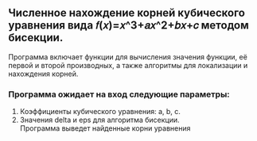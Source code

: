 ## Численноe нахождениe корней кубического уравнения вида 𝑓(𝑥)=𝑥^3+𝑎𝑥^2+𝑏𝑥+𝑐 методом бисекции.  
Программа включает функции для вычисления значения функции, её первой и второй производных, а также алгоритмы для локализации и нахождения корней.

### Программа ожидает на вход следующие параметры:
1. Коэффициенты кубического уравнения: a, b, c.
2. Значения delta и eps для алгоритма бисекции.  
Программа выведет найденные корни уравнения
